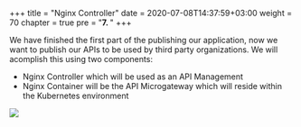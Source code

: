 +++
title = "Nginx Controller"
date = 2020-07-08T14:37:59+03:00
weight = 70
chapter = true
pre = "<b>7. </b>"
+++

We have finished the first part of the publishing our application, now we want to publish our APIs to be used by third party organizations.
We will acomplish this using two components:

- Nginx Controller which will be used as an API Management
- Nginx Container will be the API Microgateway which will reside within the Kubernetes environment

![](/images/Slide5.JPG)